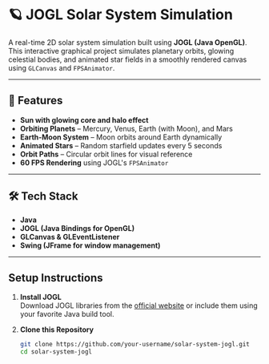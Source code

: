# 🪐 JOGL Solar System Simulation

A real-time 2D solar system simulation built using **JOGL (Java OpenGL)**. This interactive graphical project simulates planetary orbits, glowing celestial bodies, and animated star fields in a smoothly rendered canvas using `GLCanvas` and `FPSAnimator`.

---

## 🚀 Features

-  **Sun with glowing core and halo effect**
-  **Orbiting Planets** – Mercury, Venus, Earth (with Moon), and Mars
-  **Earth-Moon System** – Moon orbits around Earth dynamically
-  **Animated Stars** – Random starfield updates every 5 seconds
-  **Orbit Paths** – Circular orbit lines for visual reference
- **60 FPS Rendering** using JOGL's `FPSAnimator`

---

## 🛠️ Tech Stack

- **Java**
- **JOGL (Java Bindings for OpenGL)**
- **GLCanvas & GLEventListener**
- **Swing (JFrame for window management)**

---

## Setup Instructions

1. **Install JOGL**  
   Download JOGL libraries from the [official website](https://jogamp.org/) or include them using your favorite Java build tool.

2. **Clone this Repository**
   ```bash
   git clone https://github.com/your-username/solar-system-jogl.git
   cd solar-system-jogl
